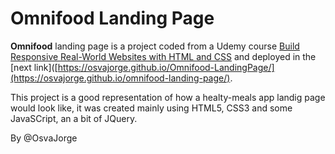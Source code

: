 # Omnifood Landing Page

**Omnifood** landing page is a project coded from a Udemy course  [Build Responsive Real-World Websites with HTML and CSS](https://www.udemy.com/course/design-and-develop-a-killer-website-with-html5-and-css3/) and deployed in the [next link]([https://osvajorge.github.io/Omnifood-LandingPage/](https://osvajorge.github.io/omnifood-landing-page/).

This project is a good representation of how a healty-meals app landig page would look like, it was created mainly using HTML5, CSS3 and some JavaSCript, an a bit of JQuery. 


By @OsvaJorge

